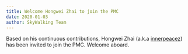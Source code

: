 ```yaml
---
title: Welcome Hongwei Zhai to join the PMC
date: 2020-01-03
author: SkyWalking Team
---
```


Based on his continuous contributions, Hongwei Zhai (a.k.a [innerpeacez](https://github.com/innerpeacez)) has been invited to join the PMC. Welcome aboard.
